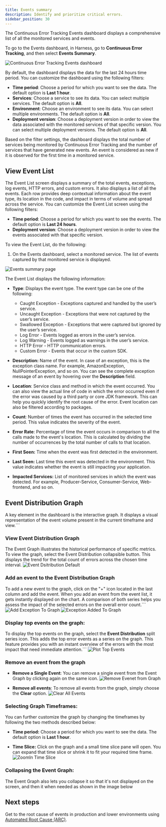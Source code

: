 ```yaml
---
title: Events summary
description: Identify and prioritize critical errors.
sidebar_position: 30
---
```


The Continuous Error Tracking Events dashboard displays a comprehensive list of all the monitored services and events.

To go to the Events dashboard, in Harness, go to **Continuous Error Tracking**, and then select **Events Summary**.

![Continuous Error Tracking Events dashboard](./static/et-quickstart-errortracking-dashboard.png)

By default, the dashboard displays the data for the last 24 hours time period. You can customize the dashboard using the following filters:

* **Time period**: Choose a period for which you want to see the data. The default option is **Last 1 hour**.
* **Services**: Choose a service to see its data. You can select multiple services. The default option is **All**.
* **Environment**: Choose an environment to see its data. You can select multiple environments. The default option is **All**.
* **Deployment version**: Choose a deployment version in order to view the data associated with the monitored services of that specific version. You can select multiple deployment versions. The default option is **All**.

Based on the filter settings, the dashboard displays the total number of services being monitored by Continuous Error Tracking and the number of services that have generated new events. An event is considered as new if it is observed for the first time in a monitored service.


## View Event List

The Event List screen displays a summary of the total events, exceptions, log events, HTTP errors, and custom errors. It also displays a list of all the events. Each row provides deep contextual information about the event type, its location in the code, and impact in terms of volume and spread across the service. You can customize the Event List screen using the following filters:

* **Time period**: Choose a period for which you want to see the events. The default option is **Last 24 hours**.
* **Deployment version**: Choose a deployment version in order to view the events associated with that specific version.

To view the Event List, do the following:

1. On the Events dashboard, select a monitored service. The list of events captured by that monitored service is displayed.

![Events summary page](./static/et-getstarted-event-summary-page.png)

The Event List displays the following information:

* **Type**: Displays the event type. The event type can be one of the following:
  * Caught Exception - Exceptions captured and handled by the user’s service.
  * Uncaught Exception - Exceptions that were not captured by the user’s service.
  * Swallowed Exception - Exceptions that were captured but ignored by the user’s service.
  * Log Error	- Events logged as errors in the user’s service.
  * Log Warning - Events logged as warnings in the user’s service.
  * HTTP Error - HTTP communication errors.
  * Custom Error - Events that occur in the custom SDK. 

* **Description:** Name of the event. In case of an exception, this is the exception class name. For example, AmazonException, NullPointerException, and so on. You can see the complete exception message of an event by hovering over the **Description** field.

* **Location**: Service class and method in which the event occurred. You can also view the actual line of code in which the error occurred even if the error was caused by a third party or core JDK framework. This can help you quickly identify the root cause of the error. Event location can also be filtered according to packages.

* **Count**: Number of times the event has occurred in the selected time period. This value indicates the severity of the event.

* **Error Rate**: Percentage of time the event occurs in comparison to all the calls made to the event's location. This is calculated by dividing the number of occurrences by the total number of calls to that location.

* **First Seen:** Time when the event was first detected in the environment.

* **Last Seen:** Last time this event was detected in the environment. This value indicates whether the event is still impacting your application.

* **Impacted Services:** List of monitored services in which the event was detected. For example, Producer-Service, Consumer-Service, Web-frontend, and so on.


## Event Distribution Graph

A key element in the dashboard is the interactive graph. It displays a visual representation of the event volume present in the current timeframe and view.```

### View Event Distribution Graph
The Event Graph illustrates the historical performance of specific metrics. To view the graph, select the Event Distribution collapsible button. This displays the trend for the total count of errors across the chosen time interval.
    ![Event Dsitribution Default](./static/cet-event-distribution-default.png)

### Add an event to the Event Distribution Graph
To add a new event to the graph, click on the "+" icon located in the last column and add the event. When you add an event from the event list, it gets instantly displayed on the chart. A comparison of both series helps you assess the impact of the selected errors on the overall error count.```
    ![Add Exception To Graph](./static/cet-event-distribution-add-exception.png)
    ![Exception Added To Graph](./static/cet-event-distribution-exception-plotted.png)

### Display top events on the graph:
To display the top events on the graph, select the **Event Distribution** split series icon. This adds the top error events as a series on the graph. This feature provides you with an instant overview of the errors with the most impact that need immediate attention.```
    ![Plot Top Events](./static/cet-event-distribution-plot-top-events.png)

### Remove an event from the graph
  
  * **Remove a Single Event**:  You can remove a single event from the Event Graph by clicking again on the same icon.
    ![Remove Evenet from Graph](./static/cet-even-distribution-remove-event.png)

  * **Remove all events**: To remove all events from the graph, simply choose the **Clear** option.
    ![Clear All Events](./static/cet-event-distribution-clear-events.png)

### Selecting Graph Timeframes:
  You can further customize the graph by changing the timeframes by following the two methods described below:

  * **Time period:**  Choose a period for which you want to see the data. The default option is **Last 1 hour**.

  * **Time Slice:** Click on the graph and a small time slice pane will open. You can expand that time slice or shrink it to fit your required time frame.
    ![ZoomIn Time Slice](./static/cet-event-distribution-select-time-slice.png)

### Collapsing the Event Graph:
  The Event Graph also lets you collapse it so that it's not displayed on the screen, and then  it when needed as shown in the image below


## Next steps

Get to the root cause of events in production and lower environments using [Automated Root Cause (ARC)](./cet-arc.md).